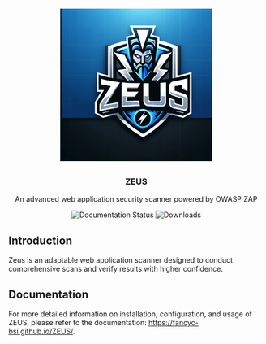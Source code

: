 <div align="center">
  <h1 align="center">
    <img src="https://github.com/fancyc-bsi/ZEUS/blob/main/assets/zeus.webp?raw=true" width="300" />
    <br>
  </h1>
</div>
</h1>

<div align="center">
  <h3>ZEUS</h3>
  <p>An advanced web application security scanner powered by OWASP ZAP</p>
  <img src="https://img.shields.io/website?url=https://fancyc-bsi.github.io/ZEUS/" alt="Documentation Status" />
  <img src="https://img.shields.io/github/downloads/fancyc-bsi/ZEUS/total" alt="Downloads" />
</div>



## Introduction

Zeus is an adaptable web application scanner designed to conduct comprehensive scans and verify results with higher confidence. 

## Documentation

For more detailed information on installation, configuration, and usage of ZEUS, please refer to the documentation: https://fancyc-bsi.github.io/ZEUS/.
